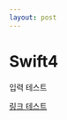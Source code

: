 ```yaml
---
layout: post
---
```


# Swift4

입력 테스트

[링크 테스트][jkf]

[jkf]: (2016-05-20-this-post-demonstrates-post-content-styles.md)
